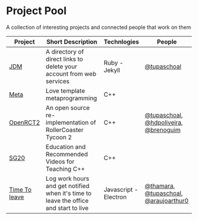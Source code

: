 # Project Pool
A collection of interesting projects and connected people that work on them 

Project | Short Description | Technlogies | People
------------ | ------------- | ------------- | -------------
[JDM](1) | A directory of direct links to delete your account from web services | Ruby - Jekyll | [@tupaschoal](2)
[Meta](3)| Love template metaprogramming | C++ | 
[OpenRCT2](4) | An open source re-implementation of RollerCoaster Tycoon 2 | C++ | [@tupaschoal](2), [@hdpoliveira](5), [@brenoguim](6)
[SG20](10) | Education and Recommended Videos for Teaching C++ | C++ | 
[Time To leave](7) | Log work hours and get notified when it's time to leave the office and start to live | Javascript - Electron | [@thamara](8), [@tupaschoal](2), [@araujoarthur0](9)

[1]: https://github.com/jdm-contrib/jdm
[2]: https://github.com/tupaschoal
[3]: https://github.com/brunocodutra/metal
[4]: https://github.com/OpenRCT2/OpenRCT2
[5]: https://github.com/hdpoliveira
[6]: https://github.com/brenoguim
[7]: https://github.com/thamara/time-to-leave
[8]: https://github.com/thamara
[9]: https://github.com/araujoarthur0
[10]: https://github.com/cplusplus/SG20
